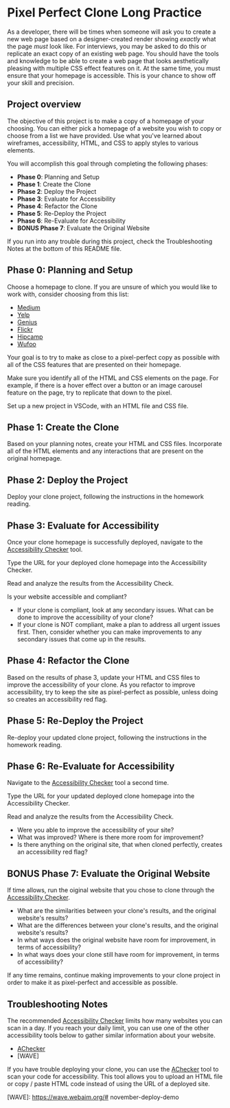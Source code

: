 # Pixel Perfect Clone Long Practice

As a developer, there will be times when someone will ask you to create a new
web page based on a designer-created render showing _exactly_ what the
page _must_ look like.  For interviews, you may be asked to do this or
replicate an exact copy of an existing web page. You should have the tools and
knowledge to be able to create a web page that looks aesthetically pleasing with
multiple CSS effect features on it.  At the same time, you must ensure that your
homepage is accessible. This is your chance to show off your skill
and precision.

## Project overview

The objective of this project is to make a copy of a homepage of your choosing.
You can either pick a homepage of a website you wish to copy or choose from a 
list we have provided. Use what you've learned about wireframes, accessibility, 
HTML, and CSS to apply styles to various elements.

You will accomplish this goal through completing the following phases:

- **Phase 0**: Planning and Setup
- **Phase 1**: Create the Clone
- **Phase 2**: Deploy the Project
- **Phase 3**: Evaluate for Accessibility
- **Phase 4**: Refactor the Clone
- **Phase 5**: Re-Deploy the Project
- **Phase 6**: Re-Evaluate for Accessibility
- **BONUS Phase 7**: Evaluate the Original Website

If you run into any trouble during this project, check the Troubleshooting Notes
at the bottom of this README file.

## Phase 0: Planning and Setup

Choose a homepage to clone. If you are unsure of which you would like to work 
with, consider choosing from this list:

- [Medium][medium]
- [Yelp][yelp]
- [Genius][genius]
- [Flickr][flickr]
- [Hipcamp][hipcamp]
- [Wufoo][wufoo]

Your goal is to try to make as close to a pixel-perfect copy as possible with
all of the CSS features that are presented on their homepage.

Make sure you identify all of the HTML and CSS elements on the page. For
example, if there is a hover effect over a button or an image carousel feature
on the page, try to replicate that down to the pixel.

Set up a new project in VSCode, with an HTML file and CSS file.

## Phase 1: Create the Clone

Based on your planning notes, create your HTML and CSS files. Incorporate all of
the HTML elements and any interactions that are present on the original
homepage. 

## Phase 2: Deploy the Project

Deploy your clone project, following the instructions in the homework reading.

## Phase 3: Evaluate for Accessibility

Once your clone homepage is successfully deployed, navigate to the
[Accessibility Checker] tool.

Type the URL for your deployed clone homepage into the Accessibility Checker.

Read and analyze the results from the Accessibility Check.

Is your website accessible and compliant?

- If your clone is compliant, look at any secondary issues. What can be done to
  improve the accessibility of your clone?
- If your clone is NOT compliant, make a plan to address all urgent issues
  first. Then, consider whether you can make improvements to any secondary
  issues that come up in the results.

## Phase 4: Refactor the Clone

Based on the results of phase 3, update your HTML and CSS files to improve the
accessibility of your clone. As you refactor to improve accessibility, try to
keep the site as pixel-perfect as possible, unless doing so creates an
accessibility red flag.

## Phase 5: Re-Deploy the Project

Re-deploy your updated clone project, following the instructions in the homework
reading.

## Phase 6: Re-Evaluate for Accessibility

Navigate to the [Accessibility Checker] tool a second time.

Type the URL for your updated deployed clone homepage into the Accessibility
Checker.

Read and analyze the results from the Accessibility Check.

- Were you able to improve the accessibility of your site?
- What was improved? Where is there more room for improvement?
- Is there anything on the original site, that when cloned perfectly, creates an
  accessibility red flag?

## BONUS Phase 7: Evaluate the Original Website

If time allows, run the oiginal website that you chose to clone through the
[Accessibility Checker].

- What are the similarities between your clone's results, and the original
  website's results?
- What are the differences between your clone's results, and the original
  website's results?
- In what ways does the original website have room for improvement, in terms of accessibility?
- In what ways does your clone still have room for improvement, in terms of accessibility?

If any time remains, continue making improvements to your clone project in order
to make it as pixel-perfect and accessible as possible.

## Troubleshooting Notes

The recommended [Accessibility Checker] limits how many websites you can scan in
a day. If you reach your daily limit, you can use one of the other accessibility
tools below to gather similar information about your website.

  - [AChecker]
  - [WAVE]

If you have trouble deploying your clone, you can use the [AChecker] tool to
scan your code for accessibility. This tool allows you to upload an HTML file or
copy / paste HTML code instead of using the URL of a deployed site.

[medium]: https://medium.com/
[yelp]: https://www.yelp.com/
[wufoo]: https://www.wufoo.com/
[flickr]: https://flickr.com/
[genius]: https://genius.com/
[hipcamp]: https://www.hipcamp.com/

[Accessibility Checker]: https://www.accessibilitychecker.org/
[AChecker]: https://achecker.achecks.ca/checker/index.php
[WAVE]: https://wave.webaim.org/# november-deploy-demo
